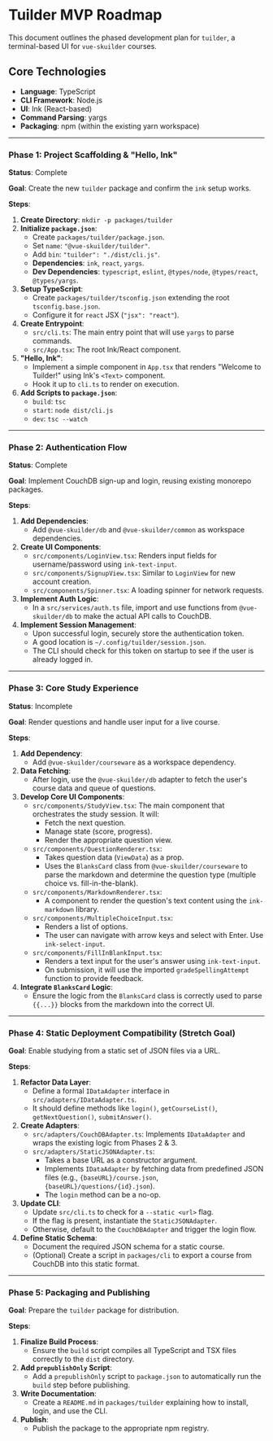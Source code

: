 # Tuilder MVP Roadmap

This document outlines the phased development plan for `tuilder`, a terminal-based UI for `vue-skuilder` courses.

## Core Technologies
- **Language**: TypeScript
- **CLI Framework**: Node.js
- **UI**: Ink (React-based)
- **Command Parsing**: yargs
- **Packaging**: npm (within the existing yarn workspace)

---

### Phase 1: Project Scaffolding & "Hello, Ink"

**Status**: Complete

**Goal**: Create the new `tuilder` package and confirm the `ink` setup works.

**Steps**:
1.  **Create Directory**: `mkdir -p packages/tuilder`
2.  **Initialize `package.json`**:
    - Create `packages/tuilder/package.json`.
    - Set `name`: `"@vue-skuilder/tuilder"`.
    - Add `bin`: `"tuilder": "./dist/cli.js"`.
    - **Dependencies**: `ink`, `react`, `yargs`.
    - **Dev Dependencies**: `typescript`, `eslint`, `@types/node`, `@types/react`, `@types/yargs`.
3.  **Setup TypeScript**:
    - Create `packages/tuilder/tsconfig.json` extending the root `tsconfig.base.json`.
    - Configure it for `react` JSX (`"jsx": "react"`).
4.  **Create Entrypoint**:
    - `src/cli.ts`: The main entry point that will use `yargs` to parse commands.
    - `src/App.tsx`: The root Ink/React component.
5.  **"Hello, Ink"**:
    - Implement a simple component in `App.tsx` that renders "Welcome to Tuilder!" using Ink's `<Text>` component.
    - Hook it up to `cli.ts` to render on execution.
6.  **Add Scripts to `package.json`**:
    - `build`: `tsc`
    - `start`: `node dist/cli.js`
    - `dev`: `tsc --watch`

---

### Phase 2: Authentication Flow

**Status**: Complete

**Goal**: Implement CouchDB sign-up and login, reusing existing monorepo packages.

**Steps**:
1.  **Add Dependencies**:
    - Add `@vue-skuilder/db` and `@vue-skuilder/common` as workspace dependencies.
2.  **Create UI Components**:
    - `src/components/LoginView.tsx`: Renders input fields for username/password using `ink-text-input`.
    - `src/components/SignupView.tsx`: Similar to `LoginView` for new account creation.
    - `src/components/Spinner.tsx`: A loading spinner for network requests.
3.  **Implement Auth Logic**:
    - In a `src/services/auth.ts` file, import and use functions from `@vue-skuilder/db` to make the actual API calls to CouchDB.
4.  **Implement Session Management**:
    - Upon successful login, securely store the authentication token.
    - A good location is `~/.config/tuilder/session.json`.
    - The CLI should check for this token on startup to see if the user is already logged in.

---

### Phase 3: Core Study Experience

**Status**: Incomplete

**Goal**: Render questions and handle user input for a live course.

**Steps**:
1.  **Add Dependency**:
    - Add `@vue-skuilder/courseware` as a workspace dependency.
2.  **Data Fetching**:
    - After login, use the `@vue-skuilder/db` adapter to fetch the user's course data and queue of questions.
3.  **Develop Core UI Components**:
    - `src/components/StudyView.tsx`: The main component that orchestrates the study session. It will:
        - Fetch the next question.
        - Manage state (score, progress).
        - Render the appropriate question view.
    - `src/components/QuestionRenderer.tsx`:
        - Takes question data (`ViewData`) as a prop.
        - Uses the `BlanksCard` class from `@vue-skuilder/courseware` to parse the markdown and determine the question type (multiple choice vs. fill-in-the-blank).
    - `src/components/MarkdownRenderer.tsx`:
        - A component to render the question's text content using the `ink-markdown` library.
    - `src/components/MultipleChoiceInput.tsx`:
        - Renders a list of options.
        - The user can navigate with arrow keys and select with Enter. Use `ink-select-input`.
    - `src/components/FillInBlankInput.tsx`:
        - Renders a text input for the user's answer using `ink-text-input`.
        - On submission, it will use the imported `gradeSpellingAttempt` function to provide feedback.
4.  **Integrate `BlanksCard` Logic**:
    - Ensure the logic from the `BlanksCard` class is correctly used to parse `{{...}}` blocks from the markdown into the correct UI.

---

### Phase 4: Static Deployment Compatibility (Stretch Goal)

**Goal**: Enable studying from a static set of JSON files via a URL.

**Steps**:
1.  **Refactor Data Layer**:
    - Define a formal `IDataAdapter` interface in `src/adapters/IDataAdapter.ts`.
    - It should define methods like `login()`, `getCourseList()`, `getNextQuestion()`, `submitAnswer()`.
2.  **Create Adapters**:
    - `src/adapters/CouchDBAdapter.ts`: Implements `IDataAdapter` and wraps the existing logic from Phases 2 & 3.
    - `src/adapters/StaticJSONAdapter.ts`:
        - Takes a base URL as a constructor argument.
        - Implements `IDataAdapter` by fetching data from predefined JSON files (e.g., `{baseURL}/course.json`, `{baseURL}/questions/{id}.json`).
        - The `login` method can be a no-op.
3.  **Update CLI**:
    - Update `src/cli.ts` to check for a `--static <url>` flag.
    - If the flag is present, instantiate the `StaticJSONAdapter`.
    - Otherwise, default to the `CouchDBAdapter` and trigger the login flow.
4.  **Define Static Schema**:
    - Document the required JSON schema for a static course.
    - (Optional) Create a script in `packages/cli` to export a course from CouchDB into this static format.

---

### Phase 5: Packaging and Publishing

**Goal**: Prepare the `tuilder` package for distribution.

**Steps**:
1.  **Finalize Build Process**:
    - Ensure the `build` script compiles all TypeScript and TSX files correctly to the `dist` directory.
2.  **Add `prepublishOnly` Script**:
    - Add a `prepublishOnly` script to `package.json` to automatically run the `build` step before publishing.
3.  **Write Documentation**:
    - Create a `README.md` in `packages/tuilder` explaining how to install, login, and use the CLI.
4.  **Publish**:
    - Publish the package to the appropriate npm registry.

